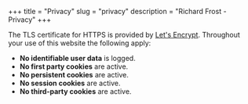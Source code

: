 +++
title = "Privacy"
slug = "privacy"
description = "Richard Frost - Privacy"
+++

The TLS certificate for HTTPS is provided by [Let's Encrypt](https://letsencrypt.org/). <!--To help monitor basic site usage through server logs, [Netlify Analytics](https://www.netlify.com/products/analytics/) are utilised, this service is fully [GDPR compliant](https://ico.org.uk/for-organisations/guide-to-data-protection/guide-to-the-general-data-protection-regulation-gdpr/) and no data is shared with third parties.-->Throughout your use of this website the following apply:

* **No identifiable user data** is logged.
* **No first party cookies** are active.
* **No persistent cookies** are active.
* **No session cookies** are active.
* **No third-party cookies** are active.